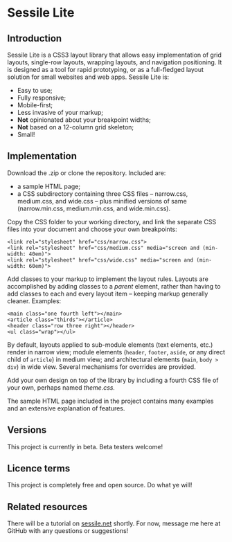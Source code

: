 # Sessile Lite

## Introduction

Sessile Lite is a CSS3 layout library that allows easy implementation of grid layouts, single-row layouts, wrapping layouts, and navigation positioning. It is designed as a tool for rapid prototyping, or as a full-fledged layout solution for small websites and web apps. Sessile Lite is:

* Easy to use;
* Fully responsive;
* Mobile-first;
* Less invasive of your markup;
* **Not** opinionated about your breakpoint widths;
* **Not** based on a 12-column grid skeleton;
* Small!

## Implementation

Download the .zip or clone the repository. Included are:

- a sample HTML page;
- a CSS subdirectory containing three CSS files &ndash; narrow.css, medium.css, and wide.css &ndash; plus minified versions of same (narrow.min.css, medium.min.css, and wide.min.css).

Copy the CSS folder to your working directory, and link the separate CSS files into your document and choose your own breakpoints:

	<link rel="stylesheet" href="css/narrow.css">
	<link rel="stylesheet" href="css/medium.css" media="screen and (min-width: 40em)">
	<link rel="stylesheet" href="css/wide.css" media="screen and (min-width: 60em)">

Add classes to your markup to implement the layout rules. Layouts are accomplished by adding classes to a *parent* element, rather than having to add classes to each and every layout item &ndash; keeping markup generally cleaner. Examples:

	<main class="one fourth left"></main>
	<article class="thirds"></article>
	<header class="row three right"></header>
	<ul class="wrap"></ul>

By default, layouts applied to sub-module elements (text elements, etc.) render in narrow view; module elements (`header`, `footer`, `aside`, or any direct child of `article`) in medium view; and architectural elements (`main`, `body > div`) in wide view. Several mechanisms for overrides are provided.

Add your own design on top of the library by including a fourth CSS file of your own, perhaps named *theme.css.*

The sample HTML page included in the project contains many examples and an extensive explanation of features.

## Versions

This project is currently in beta. Beta testers welcome!

## Licence terms

This project is completely free and open source. Do what ye will!

## Related resources

There will be a tutorial on [sessile.net](http://www.sessile.net/sessilite/tutorial.html) shortly. For now, message me here at GitHub with any questions or suggestions!	